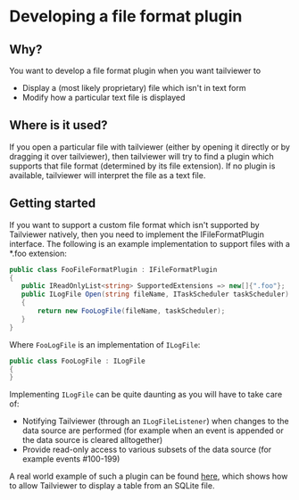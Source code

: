 # Developing a file format plugin

## Why?

You want to develop a file format plugin when you want tailviewer to
- Display a (most likely proprietary) file which isn't in text form
- Modify how a particular text file is displayed

## Where is it used?

If you open a particular file with tailviewer (either by opening it directly or by dragging it over tailviewer), then tailviewer will try to 
find a plugin which supports that file format (determined by its file extension). If no plugin is available,
tailviewer will interpret the file as a text file.

## Getting started

If you want to support a custom file format which isn't supported by Tailviewer natively, then you need to implement the IFileFormatPlugin interface.
The following is an example implementation to support files with a *.foo extension:

```csharp
public class FooFileFormatPlugin : IFileFormatPlugin
{
   public IReadOnlyList<string> SupportedExtensions => new[]{".foo"};
   public ILogFile Open(string fileName, ITaskScheduler taskScheduler)
   {
       return new FooLogFile(fileName, taskScheduler);
   }
}
```

Where `FooLogFile` is an implementation of `ILogFile`:

```csharp
public class FooLogFile : ILogFile
{
}
```

Implementing `ILogFile` can be quite daunting as you will have to take care of:
- Notifying Tailviewer (through an `ILogFileListener`) when changes to the data source are performed (for example when an event is appended or the data source is cleared alltogether)
- Provide read-only access to various subsets of the data source (for example events #100-199)

A real world example of such a plugin can be found [here](https://github.com/Kittyfisto/Tailviewer.Plugins.SQLite), which shows how to allow Tailviewer to display a table from an SQLite file.
